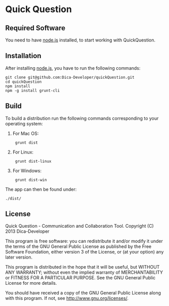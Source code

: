 # Quick Question #


## Required Software ##

You need to have [node.js](http://nodejs.org/ "Node.js") installed, to start working with QuickQuestion.

## Installation ##

After installing [node.js](http://nodejs.org/ "Node.js"), you have to run the following commands:

    git clone git@github.com:Dica-Developer/quickQuestion.git
    cd quickQuestion
    npm install
    npm -g install grunt-cli
    
## Build ##

To build a distribution run the following commands corresponding to your operating system:

1. For Mac OS:

        grunt dist

2. For Linux:

        grunt dist-linux

3. For Windows:

        grunt dist-win

The app can then be found under:

    ./dist/

## License ##

Quick Question - Communication and Collaboration Tool.
Copyright (C) 2013  Dica-Developer

This program is free software: you can redistribute it and/or modify
it under the terms of the GNU General Public License as published by
the Free Software Foundation, either version 3 of the License, or
(at your option) any later version.

This program is distributed in the hope that it will be useful,
but WITHOUT ANY WARRANTY; without even the implied warranty of
MERCHANTABILITY or FITNESS FOR A PARTICULAR PURPOSE.  See the
GNU General Public License for more details.

You should have received a copy of the GNU General Public License
  along with this program.  If not, see <http://www.gnu.org/licenses/>.

